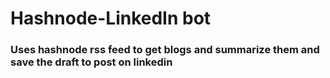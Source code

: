 # Hashnode-LinkedIn bot

### Uses hashnode rss feed to get blogs and summarize them and save the draft to post on linkedin
